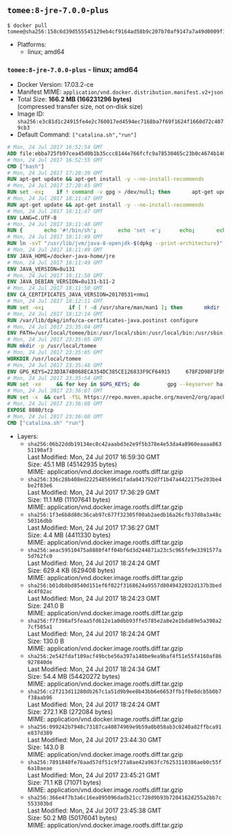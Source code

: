 ## `tomee:8-jre-7.0.0-plus`

```console
$ docker pull tomee@sha256:158c6d39d555545129eb4cf9164ad58b9c207b70af9147a7a49d0009f1dc7c4f
```

-	Platforms:
	-	linux; amd64

### `tomee:8-jre-7.0.0-plus` - linux; amd64

-	Docker Version: 17.03.2-ce
-	Manifest MIME: `application/vnd.docker.distribution.manifest.v2+json`
-	Total Size: **166.2 MB (166231296 bytes)**  
	(compressed transfer size, not on-disk size)
-	Image ID: `sha256:e3c81d1c24915fe4e2c760017ed4594ec7168ba7f69f1624f1660d72c4079cb3`
-	Default Command: `["catalina.sh","run"]`

```dockerfile
# Mon, 24 Jul 2017 16:52:54 GMT
ADD file:ebba725fb97cea45d0b1b35ccc8144e766fcfc9a78530465c23b0c4674b14042 in / 
# Mon, 24 Jul 2017 16:52:55 GMT
CMD ["bash"]
# Mon, 24 Jul 2017 17:28:39 GMT
RUN apt-get update && apt-get install -y --no-install-recommends 		ca-certificates 		curl 		wget 	&& rm -rf /var/lib/apt/lists/*
# Mon, 24 Jul 2017 17:28:45 GMT
RUN set -ex; 	if ! command -v gpg > /dev/null; then 		apt-get update; 		apt-get install -y --no-install-recommends 			gnupg2 			dirmngr 		; 		rm -rf /var/lib/apt/lists/*; 	fi
# Mon, 24 Jul 2017 18:11:47 GMT
RUN apt-get update && apt-get install -y --no-install-recommends 		bzip2 		unzip 		xz-utils 	&& rm -rf /var/lib/apt/lists/*
# Mon, 24 Jul 2017 18:11:47 GMT
ENV LANG=C.UTF-8
# Mon, 24 Jul 2017 18:11:48 GMT
RUN { 		echo '#!/bin/sh'; 		echo 'set -e'; 		echo; 		echo 'dirname "$(dirname "$(readlink -f "$(which javac || which java)")")"'; 	} > /usr/local/bin/docker-java-home 	&& chmod +x /usr/local/bin/docker-java-home
# Mon, 24 Jul 2017 18:11:49 GMT
RUN ln -svT "/usr/lib/jvm/java-8-openjdk-$(dpkg --print-architecture)" /docker-java-home
# Mon, 24 Jul 2017 18:11:49 GMT
ENV JAVA_HOME=/docker-java-home/jre
# Mon, 24 Jul 2017 18:11:49 GMT
ENV JAVA_VERSION=8u131
# Mon, 24 Jul 2017 18:11:50 GMT
ENV JAVA_DEBIAN_VERSION=8u131-b11-2
# Mon, 24 Jul 2017 18:11:50 GMT
ENV CA_CERTIFICATES_JAVA_VERSION=20170531+nmu1
# Mon, 24 Jul 2017 18:12:11 GMT
RUN set -ex; 		if [ ! -d /usr/share/man/man1 ]; then 		mkdir -p /usr/share/man/man1; 	fi; 		apt-get update; 	apt-get install -y 		openjdk-8-jre-headless="$JAVA_DEBIAN_VERSION" 		ca-certificates-java="$CA_CERTIFICATES_JAVA_VERSION" 	; 	rm -rf /var/lib/apt/lists/*; 		[ "$(readlink -f "$JAVA_HOME")" = "$(docker-java-home)" ]; 		update-alternatives --get-selections | awk -v home="$(readlink -f "$JAVA_HOME")" 'index($3, home) == 1 { $2 = "manual"; print | "update-alternatives --set-selections" }'; 	update-alternatives --query java | grep -q 'Status: manual'
# Mon, 24 Jul 2017 18:12:14 GMT
RUN /var/lib/dpkg/info/ca-certificates-java.postinst configure
# Mon, 24 Jul 2017 23:35:04 GMT
ENV PATH=/usr/local/tomee/bin:/usr/local/sbin:/usr/local/bin:/usr/sbin:/usr/bin:/sbin:/bin
# Mon, 24 Jul 2017 23:35:05 GMT
RUN mkdir -p /usr/local/tomee
# Mon, 24 Jul 2017 23:35:05 GMT
WORKDIR /usr/local/tomee
# Mon, 24 Jul 2017 23:35:48 GMT
ENV GPG_KEYS=223D3A74B068ECA354DC385CE126833F9CF64915     678F2D98F1FD9643811639FB622B8F2D043F71D8     7A2744A8A9AAF063C23EB7868EBE7DBE8D050EEF     82D8419BA697F0E7FB85916EE91287822FDB81B1     9056B710F1E332780DE7AF34CBAEBE39A46C4CA1     A57DAF81C1B69921F4BA8723A8DE0A4DB863A7C1     B7574789F5018690043E6DD9C212662E12F3E1DD     B8B301E6105DF628076BD92C5483E55897ABD9B9     BDD0BBEB753192957EFC5F896A62FC8EF17D8FEF     C23A3F6F595EBD0F960270CC997C8F1A5BE6E4C1     D11DF12CC2CA4894BDE638B967C1227A2678363C     DBCCD103B8B24F86FFAAB025C8BB472CD297D428     F067B8140F5DD80E1D3B5D92318242FE9A0B1183     FAA603D58B1BA4EDF65896D0ED340E0E6D545F97
# Mon, 24 Jul 2017 23:35:54 GMT
RUN set -xe     && for key in $GPG_KEYS; do         gpg --keyserver ha.pool.sks-keyservers.net --recv-keys "$key";     done
# Mon, 24 Jul 2017 23:36:07 GMT
RUN set -x 	&& curl -fSL https://repo.maven.apache.org/maven2/org/apache/tomee/apache-tomee/7.0.0/apache-tomee-7.0.0-plus.tar.gz.asc -o tomee.tar.gz.asc 	&& curl -fSL https://repo.maven.apache.org/maven2/org/apache/tomee/apache-tomee/7.0.0/apache-tomee-7.0.0-plus.tar.gz -o tomee.tar.gz     && gpg --batch --verify tomee.tar.gz.asc tomee.tar.gz 	&& tar -zxf tomee.tar.gz 	&& mv apache-tomee-plus-7.0.0/* /usr/local/tomee 	&& rm -Rf apache-tomee-plus-7.0.0 	&& rm bin/*.bat 	&& rm tomee.tar.gz*
# Mon, 24 Jul 2017 23:36:08 GMT
EXPOSE 8080/tcp
# Mon, 24 Jul 2017 23:36:08 GMT
CMD ["catalina.sh" "run"]
```

-	Layers:
	-	`sha256:06b22ddb19134ec8c42aaabd3e2e9f5b378e4e53da4a8960eaaaa86351190af3`  
		Last Modified: Mon, 24 Jul 2017 16:59:30 GMT  
		Size: 45.1 MB (45142935 bytes)  
		MIME: application/vnd.docker.image.rootfs.diff.tar.gzip
	-	`sha256:336c28b408ed2225485696d1fada041792d7f1b47a4422175e203be4be2f83e6`  
		Last Modified: Mon, 24 Jul 2017 17:36:29 GMT  
		Size: 11.1 MB (11107641 bytes)  
		MIME: application/vnd.docker.image.rootfs.diff.tar.gzip
	-	`sha256:1f3e6b8d80c36cab97c677f32305f00ab2aedb16a26cfb37d0a3a48c50316dbb`  
		Last Modified: Mon, 24 Jul 2017 17:36:27 GMT  
		Size: 4.4 MB (4411330 bytes)  
		MIME: application/vnd.docker.image.rootfs.diff.tar.gzip
	-	`sha256:aeac59510475a8880f4ff04bf6d3d244871a23c5c965fe9e3391577a5d762fc0`  
		Last Modified: Mon, 24 Jul 2017 18:24:24 GMT  
		Size: 629.4 KB (629408 bytes)  
		MIME: application/vnd.docker.image.rootfs.diff.tar.gzip
	-	`sha256:b01db8bd8540d151ef6f022f3168624a9557d8049432032d137b3bed4c4f02ac`  
		Last Modified: Mon, 24 Jul 2017 18:24:23 GMT  
		Size: 241.0 B  
		MIME: application/vnd.docker.image.rootfs.diff.tar.gzip
	-	`sha256:f7f398af5feaa5fd612e1a0dbb93ffe5785e2a8e2e1bda89e5a398a27cf505a1`  
		Last Modified: Mon, 24 Jul 2017 18:24:24 GMT  
		Size: 130.0 B  
		MIME: application/vnd.docker.image.rootfs.diff.tar.gzip
	-	`sha256:2e542fdaf109acf49bcbe56a397a140be9ea9baf4f51e55f4160af86927840de`  
		Last Modified: Mon, 24 Jul 2017 18:24:34 GMT  
		Size: 54.4 MB (54420272 bytes)  
		MIME: application/vnd.docker.image.rootfs.diff.tar.gzip
	-	`sha256:c2f213d11280db267c1a51d9b9ee8b43bb6e6653ffb1f0e8dcb5b0b7f38aab96`  
		Last Modified: Mon, 24 Jul 2017 18:24:24 GMT  
		Size: 272.1 KB (272084 bytes)  
		MIME: application/vnd.docker.image.rootfs.diff.tar.gzip
	-	`sha256:099242b7948c73187ca40874969e9b59a0b058ab3c0240a82ffbca91e837d389`  
		Last Modified: Mon, 24 Jul 2017 23:44:30 GMT  
		Size: 143.0 B  
		MIME: application/vnd.docker.image.rootfs.diff.tar.gzip
	-	`sha256:7891840fe76aad57df51c9f27a8ae42a963fc76253110386aeb0c55f6a18aeae`  
		Last Modified: Mon, 24 Jul 2017 23:45:21 GMT  
		Size: 71.1 KB (71071 bytes)  
		MIME: application/vnd.docker.image.rootfs.diff.tar.gzip
	-	`sha256:366e4f7b3a6c16ea895096dadb21cc728d9b93b7204162d255a2bb7c553303bd`  
		Last Modified: Mon, 24 Jul 2017 23:45:38 GMT  
		Size: 50.2 MB (50176041 bytes)  
		MIME: application/vnd.docker.image.rootfs.diff.tar.gzip
